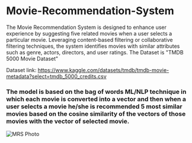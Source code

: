 # Movie-Recommendation-System

The Movie Recommendation System is designed to enhance user experience by suggesting five related movies when a user selects a particular movie. Leveraging content-based filtering or collaborative filtering techniques, the system identifies movies with similar attributes such as genre, actors, directors, and user ratings.
The Dataset is "TMDB 5000 Movie Dataset"

Dataset link: https://www.kaggle.com/datasets/tmdb/tmdb-movie-metadata?select=tmdb_5000_credits.csv

### The model is based on the bag of words ML/NLP technique in which each movie is converted into a vector and then when a user selects a movie he/she is recommended 5 most similar movies based on the cosine similarity of the vectors of those movies with the vector of selected movie.
![MRS Photo](https://github.com/HarshKaim/Movie-Recommendation-System/assets/112016617/ff9dc713-87d4-46f7-903d-c31e3120c51e)

